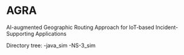 # AGRA
AI-augmented Geographic Routing Approach for IoT-based Incident-Supporting Applications

Directory tree:
-java_sim
-NS-3_sim